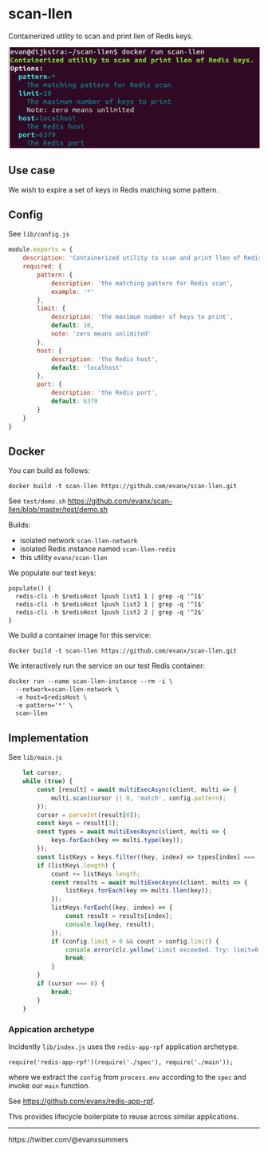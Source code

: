 # scan-llen

Containerized utility to scan and print llen of Redis keys.

<img src="https://raw.githubusercontent.com/evanx/scan-llen/master/docs/readme/main.png"/>

## Use case

We wish to expire a set of keys in Redis matching some pattern.

## Config

See `lib/config.js`
```javascript
module.exports = {
    description: 'Containerized utility to scan and print llen of Redis keys.',
    required: {
        pattern: {
            description: 'the matching pattern for Redis scan',
            example: '*'
        },
        limit: {
            description: 'the maximum number of keys to print',
            default: 10,
            note: 'zero means unlimited'
        },
        host: {
            description: 'the Redis host',
            default: 'localhost'
        },
        port: {
            description: 'the Redis port',
            default: 6379
        }
    }
}
```

## Docker

You can build as follows:
```shell
docker build -t scan-llen https://github.com/evanx/scan-llen.git
```

See `test/demo.sh` https://github.com/evanx/scan-llen/blob/master/test/demo.sh

Builds:
- isolated network `scan-llen-network`
- isolated Redis instance named `scan-llen-redis`
- this utility `evanx/scan-llen`

We populate our test keys:
```
populate() {
  redis-cli -h $redisHost lpush list1 1 | grep -q '^1$'
  redis-cli -h $redisHost lpush list2 1 | grep -q '^1$'
  redis-cli -h $redisHost lpush list2 2 | grep -q '^2$'
}
```

We build a container image for this service:
```
docker build -t scan-llen https://github.com/evanx/scan-llen.git
```

We interactively run the service on our test Redis container:
```
docker run --name scan-llen-instance --rm -i \
  --network=scan-llen-network \
  -e host=$redisHost \
  -e pattern='*' \
  scan-llen
```

## Implementation

See `lib/main.js`

```javascript
    let cursor;
    while (true) {
        const [result] = await multiExecAsync(client, multi => {
            multi.scan(cursor || 0, 'match', config.pattern);
        });
        cursor = parseInt(result[0]);
        const keys = result[1];
        const types = await multiExecAsync(client, multi => {
            keys.forEach(key => multi.type(key));
        });
        const listKeys = keys.filter((key, index) => types[index] === 'list');
        if (listKeys.length) {
            count += listKeys.length;
            const results = await multiExecAsync(client, multi => {
                listKeys.forEach(key => multi.llen(key));
            });
            listKeys.forEach((key, index) => {
                const result = results[index];
                console.log(key, result);
            });
            if (config.limit > 0 && count > config.limit) {
                console.error(clc.yellow('Limit exceeded. Try: limit=0'));
                break;
            }
        }
        if (cursor === 0) {
            break;
        }
    }
```

### Appication archetype

Incidently `lib/index.js` uses the `redis-app-rpf` application archetype.
```
require('redis-app-rpf')(require('./spec'), require('./main'));
```
where we extract the `config` from `process.env` according to the `spec` and invoke our `main` function.

See https://github.com/evanx/redis-app-rpf.

This provides lifecycle boilerplate to reuse across similar applications.

<hr>
https://twitter.com/@evanxsummers
